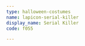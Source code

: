 ```yaml
---
type: halloween-costumes
name: lapicon-serial-killer
display_name: Serial Killer
code: f055

---
```

